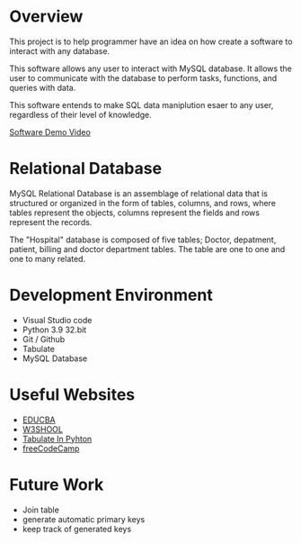 # Overview

This project is to help programmer have an idea on how create a software to interact with any database.

This software allows any user to interact with MySQL database. It allows the user to communicate with the database to perform tasks, functions, and queries with data.

This software entends to make SQL data maniplution esaer to any user, regardless of their level of knowledge.

[Software Demo Video]()

# Relational Database

MySQL Relational Database is an assemblage of relational data that is structured or organized in the form of tables, columns, and rows, where tables represent the objects, columns represent the fields and rows represent the records.

The "Hospital" database is composed of five tables; Doctor, depatment, patient, billing and doctor department tables. The table are one to one and one to many related.

# Development Environment

* Visual Studio code
* Python 3.9 32.bit
* Git / Github
* Tabulate
* MySQL Database

# Useful Websites

* [EDUCBA](https://www.educba.com/mysql-relational-database/)
* [W3SHOOL](https://www.w3schools.com)
* [Tabulate In Pyhton](https://pypi.org/project/tabulate/)
* [freeCodeCamp](https://www.freecodecamp.org/news/connect-python-with-sql/)

# Future Work

* Join table
* generate automatic primary keys
* keep track of generated keys